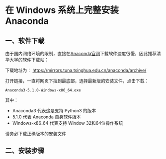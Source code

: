 # 在 Windows 系统上完整安装 Anaconda

## 一、软件下载

由于国内网络环境的限制，直接在[Anaconda官网](https://www.anaconda.com/download/)下载软件速度很慢，因此推荐清华大学的软件下载站：

下载地址为：
[https://mirrors.tuna.tsinghua.edu.cn/anaconda/archive/
](https://mirrors.tuna.tsinghua.edu.cn/anaconda/archive/)

打开链接，一直将网页下拉到最底部，选择最新版的安装文件，点击下载：


```
Anaconda3-5.1.0-Windows-x86_64.exe
```



其中：
- Anaconda3 代表这是支持 Python3 的版本
- 5.1.0 代表 Anaconda 自身软件版本
- Windows-x86_64 代表支持 Window 32和64位操作系统

请务必下载正确版本的安装文件


## 二、安装步骤


